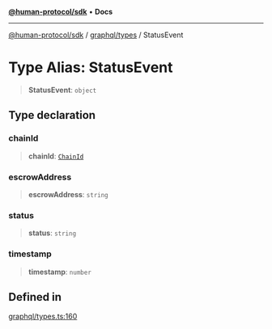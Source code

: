 [**@human-protocol/sdk**](../../../README.md) • **Docs**

***

[@human-protocol/sdk](../../../modules.md) / [graphql/types](../README.md) / StatusEvent

# Type Alias: StatusEvent

> **StatusEvent**: `object`

## Type declaration

### chainId

> **chainId**: [`ChainId`](../../../enums/enumerations/ChainId.md)

### escrowAddress

> **escrowAddress**: `string`

### status

> **status**: `string`

### timestamp

> **timestamp**: `number`

## Defined in

[graphql/types.ts:160](https://github.com/humanprotocol/human-protocol/blob/0de84fbe0e3df6d9c9e1e985a33c1467fa40ea55/packages/sdk/typescript/human-protocol-sdk/src/graphql/types.ts#L160)
